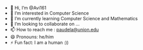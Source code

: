 - 👋 Hi, I’m @Avi161
- 👀 I’m interested in Computer Science
- 🌱 I’m currently learning Computer Science and Mathematics
- 💞️ I’m looking to collaborate on ...
- 📫 How to reach me : paudela@union.edu
- 😄 Pronouns: he/him
- ⚡ Fun fact: I am a human :))

<!---
Avi161/Avi161 is a ✨ special ✨ repository because its `README.md` (this file) appears on your GitHub profile.
You can click the Preview link to take a look at your changes.
--->
